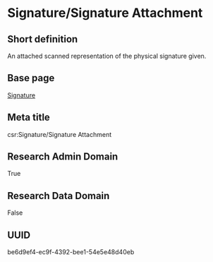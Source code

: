 # Signature/Signature Attachment
## Short definition
An attached scanned representation of the physical signature given.
## Base page
[Signature](../../Objects/Signature.md)
## Meta title
csr:Signature/Signature Attachment
## Research Admin Domain
True
## Research Data Domain
False
## UUID
be6d9ef4-ec9f-4392-bee1-54e5e48d40eb
